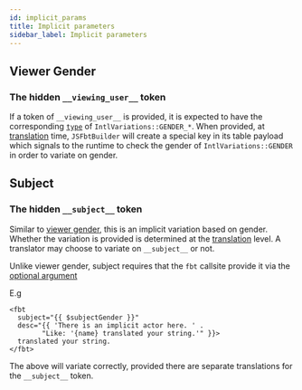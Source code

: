 ```yaml
---
id: implicit_params
title: Implicit parameters
sidebar_label: Implicit parameters
---
```


## Viewer Gender
### The hidden `__viewing_user__` token

If a token of `__viewing_user__` is provided, it is expected to have the
corresponding [`type`](translating.md) of `IntlVariations::GENDER_*`. When
provided, at [translation](translating.md) time, `JSFbtBuilder` will
create a special key in its table payload which signals to the runtime
to check the gender of `IntlVariations::GENDER` in order to variate on
gender.

## Subject
### The hidden `__subject__` token

Similar to [viewer gender](implicit_params.md#viewer-gender), this is an
implicit variation based on gender.  Whether the variation is provided
is determined at the [translation](translating.md) level.  A translator
may choose to variate on `__subject__` or not.

Unlike viewer gender, subject requires that the `fbt` callsite provide it via the [optional argument](api_intro#optional-attributes)

E.g

```
<fbt
  subject="{{ $subjectGender }}" 
  desc="{{ 'There is an implicit actor here. ' .
        "Like: '{name} translated your string.'" }}>
  translated your string.
</fbt>
```
The above will variate correctly, provided there are separate translations for the `__subject__` token.
